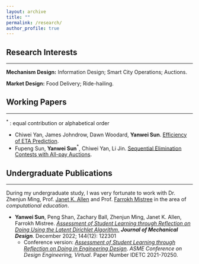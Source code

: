 ```yaml
---
layout: archive
title: ""
permalink: /research/
author_profile: true
---
```



## Research Interests

--------------------------------

<!-- 
Mechanism Design; Market Design; Online Platforms; Transportation Systems. -->

**Mechanism Design:** Information Design; Smart City Operations; Auctions.

**Market Design:** Food Delivery; Ride-hailing. 



## Working Papers

-------------

$^\ast$ :  equal contribution or alphabetical order

- Chiwei Yan, James Johndrow, Dawn Woodard, **Yanwei Sun**. [Efficiency of ETA Prediction](https://arxiv.org/abs/2112.09993). 
- Fupeng Sun, **Yanwei Sun**$^\ast$, Chiwei Yan, Li Jin. [Sequential Elimination Contests with All-pay Auctions](https://arxiv.org/abs/2205.08104). 

 


## Undergraduate Publications

---------------

During my undergraduate study, I was very fortunate to work with Dr. Zhenjun Ming, Prof. [Janet K. Allen](https://scholar.google.com/citations?user=oJNeHV0AAAAJ&hl=en) and Prof. [Farrokh Mistree](https://scholar.google.com/citations?user=l1N0Nj0AAAAJ&hl=en) in the area of *computational education*. 

- **Yanwei Sun**, Peng Shan, Zachary Ball, Zhenjun Ming, Janet K. Allen, Farrokh Mistree. [*Assessment of Student Learning through Reflection on Doing Using the Latent Dirichlet Algorithm*.](https://asmedigitalcollection.asme.org/mechanicaldesign/article/doi/10.1115/1.4055376/1145784/Assessment-of-Student-Learning-through-Reflection) ***Journal of Mechanical Design***. December 2022; 144(12): 122301 
  - Conference version:  *[Assessment of Student Learning through Reflection on Doing in Engineering Design](https://asmedigitalcollection.asme.org/IDETC-CIE/proceedings-abstract/IDETC-CIE2021/85406/V004T04A009/1128083?redirectedFrom=PDF)*. *ASME Conference on Design Engineering, Virtual*. Paper Number IDETC 2021-70250.  


















